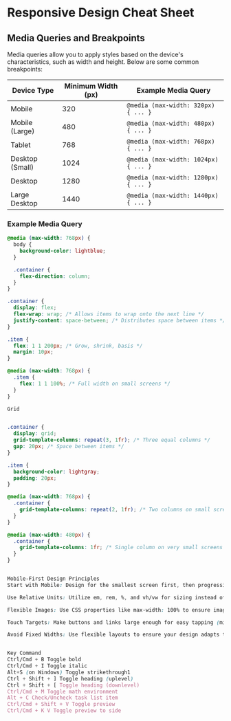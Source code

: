 # Responsive Design Cheat Sheet

## Media Queries and Breakpoints

Media queries allow you to apply styles based on the device's characteristics, such as width and height. Below are some common breakpoints:

| Device Type      | Minimum Width (px) | Example Media Query                                      |
|------------------|---------------------|----------------------------------------------------------|
| Mobile           | 320                 | `@media (max-width: 320px) { ... }`                     |
| Mobile (Large)   | 480                 | `@media (max-width: 480px) { ... }`                     |
| Tablet           | 768                 | `@media (max-width: 768px) { ... }`                     |
| Desktop (Small)  | 1024                | `@media (max-width: 1024px) { ... }`                    |
| Desktop          | 1280                | `@media (max-width: 1280px) { ... }`                    |
| Large Desktop    | 1440                | `@media (max-width: 1440px) { ... }`                    |

### Example Media Query

```css
@media (max-width: 768px) {
  body {
    background-color: lightblue;
  }

  .container {
    flex-direction: column;
  }
}

.container {
  display: flex;
  flex-wrap: wrap; /* Allows items to wrap onto the next line */
  justify-content: space-between; /* Distributes space between items */
}

.item {
  flex: 1 1 200px; /* Grow, shrink, basis */
  margin: 10px;
}

@media (max-width: 768px) {
  .item {
    flex: 1 1 100%; /* Full width on small screens */
  }
}

Grid


.container {
  display: grid;
  grid-template-columns: repeat(3, 1fr); /* Three equal columns */
  gap: 20px; /* Space between items */
}

.item {
  background-color: lightgray;
  padding: 20px;
}

@media (max-width: 768px) {
  .container {
    grid-template-columns: repeat(2, 1fr); /* Two columns on small screens */
  }
}

@media (max-width: 480px) {
  .container {
    grid-template-columns: 1fr; /* Single column on very small screens */
  }
}


Mobile-First Design Principles
Start with Mobile: Design for the smallest screen first, then progressively enhance for larger screens.

Use Relative Units: Utilize em, rem, %, and vh/vw for sizing instead of fixed units like px to ensure scalability.

Flexible Images: Use CSS properties like max-width: 100% to ensure images scale within their containers.

Touch Targets: Make buttons and links large enough for easy tapping (minimum 44px by 44px).

Avoid Fixed Widths: Use flexible layouts to ensure your design adapts to different screen sizes.


Key Command
Ctrl/Cmd + B Toggle bold
Ctrl/Cmd + I Toggle italic
Alt+S (on Windows) Toggle strikethrough1
Ctrl + Shift + ] Toggle heading (uplevel)
Ctrl + Shift + [ Toggle heading (downlevel)
Ctrl/Cmd + M Toggle math environment
Alt + C Check/Uncheck task list item
Ctrl/Cmd + Shift + V Toggle preview
Ctrl/Cmd + K V Toggle preview to side
